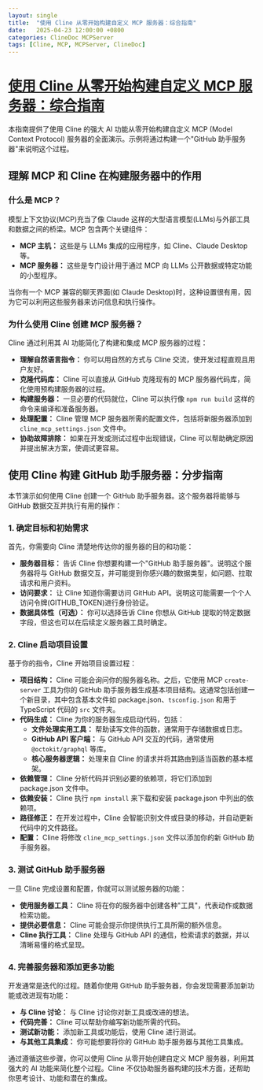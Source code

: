 ```yaml
---
layout: single
title:  "使用 Cline 从零开始构建自定义 MCP 服务器：综合指南"
date:   2025-04-23 12:00:00 +0800
categories: ClineDoc MCPServer
tags: [Cline, MCP, MCPServer, ClineDoc]
---
```


# [使用 Cline 从零开始构建自定义 MCP 服务器：综合指南](https://github.com/cline/cline/blob/main/docs/mcp/mcp-server-from-scratch.md)

本指南提供了使用 Cline 的强大 AI 功能从零开始构建自定义 MCP (Model Context Protocol) 服务器的全面演示。示例将通过构建一个"GitHub 助手服务器"来说明这个过程。

## 理解 MCP 和 Cline 在构建服务器中的作用

### 什么是 MCP？

模型上下文协议(MCP)充当了像 Claude 这样的大型语言模型(LLMs)与外部工具和数据之间的桥梁。MCP 包含两个关键组件：

- **MCP 主机：** 这些是与 LLMs 集成的应用程序，如 Cline、Claude Desktop 等。
- **MCP 服务器：** 这些是专门设计用于通过 MCP 向 LLMs 公开数据或特定功能的小型程序。

当你有一个 MCP 兼容的聊天界面(如 Claude Desktop)时，这种设置很有用，因为它可以利用这些服务器来访问信息和执行操作。

### 为什么使用 Cline 创建 MCP 服务器？

Cline 通过利用其 AI 功能简化了构建和集成 MCP 服务器的过程：

- **理解自然语言指令：** 你可以用自然的方式与 Cline 交流，使开发过程直观且用户友好。
- **克隆代码库：** Cline 可以直接从 GitHub 克隆现有的 MCP 服务器代码库，简化使用预构建服务器的过程。
- **构建服务器：** 一旦必要的代码就位，Cline 可以执行像 `npm run build` 这样的命令来编译和准备服务器。
- **处理配置：** Cline 管理 MCP 服务器所需的配置文件，包括将新服务器添加到 `cline_mcp_settings.json` 文件中。
- **协助故障排除：** 如果在开发或测试过程中出现错误，Cline 可以帮助确定原因并提出解决方案，使调试更容易。

## 使用 Cline 构建 GitHub 助手服务器：分步指南

本节演示如何使用 Cline 创建一个 GitHub 助手服务器。这个服务器将能够与 GitHub 数据交互并执行有用的操作：

### 1. 确定目标和初始需求

首先，你需要向 Cline 清楚地传达你的服务器的目的和功能：

- **服务器目标：** 告诉 Cline 你想要构建一个"GitHub 助手服务器"。说明这个服务器将与 GitHub 数据交互，并可能提到你感兴趣的数据类型，如问题、拉取请求和用户资料。
- **访问要求：** 让 Cline 知道你需要访问 GitHub API。说明这可能需要一个个人访问令牌(GITHUB_TOKEN)进行身份验证。
- **数据具体性（可选）：** 你可以选择告诉 Cline 你想从 GitHub 提取的特定数据字段，但这也可以在后续定义服务器工具时确定。

### 2. Cline 启动项目设置

基于你的指令，Cline 开始项目设置过程：

- **项目结构：** Cline 可能会询问你的服务器名称。之后，它使用 MCP `create-server` 工具为你的 GitHub 助手服务器生成基本项目结构。这通常包括创建一个新目录，其中包含基本文件如 package.json、`tsconfig.json` 和用于 TypeScript 代码的 `src` 文件夹。
- **代码生成：** Cline 为你的服务器生成启动代码，包括：
  - **文件处理实用工具：** 帮助读写文件的函数，通常用于存储数据或日志。
  - **GitHub API 客户端：** 与 GitHub API 交互的代码，通常使用 `@octokit/graphql` 等库。
  - **核心服务器逻辑：** 处理来自 Cline 的请求并将其路由到适当函数的基本框架。
- **依赖管理：** Cline 分析代码并识别必要的依赖项，将它们添加到 package.json 文件中。
- **依赖安装：** Cline 执行 `npm install` 来下载和安装 package.json 中列出的依赖项。
- **路径修正：** 在开发过程中，Cline 会智能识别文件或目录的移动，并自动更新代码中的文件路径。
- **配置：** Cline 将修改 `cline_mcp_settings.json` 文件以添加你的新 GitHub 助手服务器。

### 3. 测试 GitHub 助手服务器

一旦 Cline 完成设置和配置，你就可以测试服务器的功能：

- **使用服务器工具：** Cline 将在你的服务器中创建各种"工具"，代表动作或数据检索功能。
- **提供必要信息：** Cline 可能会提示你提供执行工具所需的额外信息。
- **Cline 执行工具：** Cline 处理与 GitHub API 的通信，检索请求的数据，并以清晰易懂的格式呈现。

### 4. 完善服务器和添加更多功能

开发通常是迭代的过程。随着你使用 GitHub 助手服务器，你会发现需要添加新功能或改进现有功能：

- **与 Cline 讨论：** 与 Cline 讨论你对新工具或改进的想法。
- **代码完善：** Cline 可以帮助你编写新功能所需的代码。
- **测试新功能：** 添加新工具或功能后，使用 Cline 进行测试。
- **与其他工具集成：** 你可能想要将你的 GitHub 助手服务器与其他工具集成。

通过遵循这些步骤，你可以使用 Cline 从零开始创建自定义 MCP 服务器，利用其强大的 AI 功能来简化整个过程。Cline 不仅协助服务器构建的技术方面，还帮助你思考设计、功能和潜在的集成。

